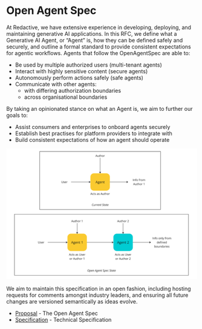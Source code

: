 # Open Agent Spec

At Redactive, we have extensive experience in developing, deploying, and maintaining generative AI applications. In this RFC, we define what a Generative AI Agent, or “Agent” is, how they can be defined safely and securely, and outline a formal standard to provide consistent expectations for agentic workflows. Agents that follow the OpenAgentSpec are able to:
* Be used by multiple authorized users (multi-tenant agents)
* Interact with highly sensitive content (secure agents)
* Autonomously perform actions safely (safe agents)
* Communicate with other agents:
  * with differing authorization boundaries
  * across organisational boundaries

By taking an opinionated stance on what an Agent is, we aim to further our goals to:
* Assist consumers and enterprises to onboard agents securely
* Establish best practises for platform providers to integrate with
* Build consistent expectations of how an agent should operate

![The delta between the current security posture of agents and the proposed future state of OpenSpecAgents](/images/overview.png)

We aim to maintain this specification in an open fashion, including hosting requests for comments amongst industry leaders, and ensuring all future changes are versioned semantically as ideas evolve.

* [Proposal](/proposal.md) - The Open Agent Spec
* [Specification](/specification.md) - Technical Specification

